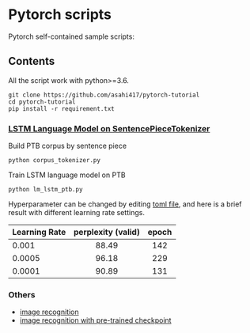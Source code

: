 # Pytorch scripts
Pytorch self-contained sample scripts:

## Contents
All the script work with python>=3.6. 

```
git clone https://github.com/asahi417/pytorch-tutorial
cd pytorch-tutorial
pip install -r requirement.txt
```

### [LSTM Language Model on SentencePieceTokenizer](./lm_lstm_ptb.py)  

Build PTB corpus by sentence piece  

```
python corpus_tokenizer.py 
```

Train LSTM language model on PTB

```
python lm_lstm_ptb.py
```

Hyperparameter can be changed by editing [toml file](./parameters/lm_lstm_ptb.toml),
and here is a brief result with different learning rate settings.

| Learning Rate | perplexity (valid) | epoch |
| ------------- |:------------------:|:-----:|
| 0.001         |            88.49   | 142   |
| 0.0005        |            96.18   | 229   |
| 0.0001        |            90.89   | 131   |


### Others
- [image recognition](./ir_cnn_cifar10.py)
- [image recognition with pre-trained checkpoint](./ir_resnet_hymenoptera.py)



